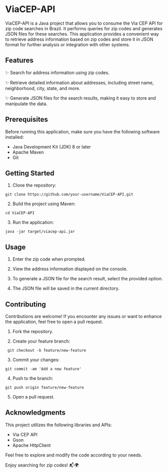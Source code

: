 # ViaCEP-API
ViaCEP-API is a Java project that allows you to consume the Via CEP API for zip code searches in Brazil. It performs queries for zip codes and generates JSON files for these searches. This application provides a convenient way to retrieve address information based on zip codes and store it in JSON format for further analysis or integration with other systems.

## Features
✨ Search for address information using zip codes.

✨ Retrieve detailed information about addresses, including street name, neighborhood, city, state, and more.

✨ Generate JSON files for the search results, making it easy to store and manipulate the data.

## Prerequisites
Before running this application, make sure you have the following software installed:

* Java Development Kit (JDK) 8 or later
* Apache Maven
* Git
## Getting Started

1. Clone the repository:
```
git clone https://github.com/your-username/ViaCEP-API.git
```

2. Build the project using Maven:
```
cd ViaCEP-API
```

3. Run the application:
```
java -jar target/viacep-api.jar
```

## Usage
1. Enter the zip code when prompted.

2. View the address information displayed on the console.

3. To generate a JSON file for the search result, select the provided option.

4. The JSON file will be saved in the current directory.

## Contributing
Contributions are welcome! If you encounter any issues or want to enhance the application, feel free to open a pull request.

1. Fork the repository.

2. Create your feature branch:
```
 git checkout -b feature/new-feature
```

3. Commit your changes:

```
git commit -am 'Add a new feature'
```

4. Push to the branch:
```
git push origin feature/new-feature
```

5. Open a pull request.

## Acknowledgments
This project utilizes the following libraries and APIs:

* Via CEP API
* Gson
* Apache HttpClient
  
Feel free to explore and modify the code according to your needs.

Enjoy searching for zip codes! 📬🌍


